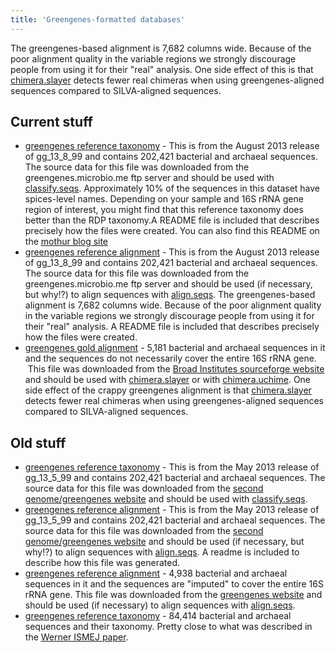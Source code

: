 ```yaml
---
title: 'Greengenes-formatted databases'
---
```

The greengenes-based alignment is 7,682 columns wide. Because of the
poor alignment quality in the variable regions we strongly discourage
people from using it for their \"real\" analysis. One side effect of
this is that [chimera.slayer](chimera.slayer) detects fewer
real chimeras when using greengenes-aligned sequences compared to
SILVA-aligned sequences.

## Current stuff

-   [greengenes reference
    taxonomy](https://www.mothur.org/w/images/6/68/Gg_13_8_99.taxonomy.tgz) -
    This is from the August 2013 release of gg\_13\_8\_99 and contains
    202,421 bacterial and archaeal sequences. The source data for this
    file was downloaded from the greengenes.microbio.me ftp server and
    should be used with [classify.seqs](classify.seqs).
    Approximately 10% of the sequences in this dataset have spices-level
    names. Depending on your sample and 16S rRNA gene region of
    interest, you might find that this reference taxonomy does better
    than the RDP taxonomy.A README file is included that describes
    precisely how the files were created. You can also find this README
    on the [mothur blog
    site](https://blog.mothur.org/2014/08/12/greengenes-v13_8_99-reference-files)
-   [greengenes reference
    alignment](https://www.mothur.org/w/images/1/19/Gg_13_8_99.refalign.tgz) -
    This is from the August 2013 release of gg\_13\_8\_99 and contains
    202,421 bacterial and archaeal sequences. The source data for this
    file was downloaded from the greengenes.microbio.me ftp server and
    should be used (if necessary, but why!?) to align sequences with
    [align.seqs](align.seqs). The greengenes-based alignment
    is 7,682 columns wide. Because of the poor alignment quality in the
    variable regions we strongly discourage people from using it for
    their \"real\" analysis. A README file is included that describes
    precisely how the files were created.
-   [greengenes gold
    alignment](https://www.mothur.org/w/images/2/21/Greengenes.gold.alignment.zip) -
    5,181 bacterial and archaeal sequences in it and the sequences do
    not necessarily cover the entire 16S rRNA gene.  This file was
    downloaded from the [Broad Institutes sourceforge
    website](https://microbiomeutil.sourceforge.net) and should be used
    with [chimera.slayer](chimera.slayer) or with
    [chimera.uchime](chimera.uchime). One side effect of the
    crappy greengenes alignment is that
    [chimera.slayer](chimera.slayer) detects fewer real
    chimeras when using greengenes-aligned sequences compared to
    SILVA-aligned sequences.

## Old stuff

-   [greengenes reference
    taxonomy](https://www.mothur.org/w/images/9/9d/Gg_13_5_99.taxonomy.tgz) -
    This is from the May 2013 release of gg\_13\_5\_99 and contains
    202,421 bacterial and archaeal sequences. The source data for this
    file was downloaded from the [second genome/greengenes
    website](https://greengenes.secondgenome.com) and should be used with
    [classify.seqs](classify.seqs).
-   [greengenes reference
    alignment](https://www.mothur.org/w/images/c/cd/Gg_13_5_99.refalign.tgz) -
    This is from the May 2013 release of gg\_13\_5\_99 and contains
    202,421 bacterial and archaeal sequences. The source data for this
    file was downloaded from the [second genome/greengenes
    website](https://greengenes.secondgenome.com) and should be used (if
    necessary, but why!?) to align sequences with
    [align.seqs](align.seqs). A readme is included to
    describe how this file was generated.
-   [greengenes reference
    alignment](https://www.mothur.org/w/images/7/72/Greengenes.alignment.zip) -
    4,938 bacterial and archaeal sequences in it and the sequences are
    \"imputed\" to cover the entire 16S rRNA gene. This file was
    downloaded from the [greengenes
    website](https://greengenes.lbl.gov/Download/Sequence_Data/Fasta_data_files/core_set_aligned.fasta.imputed)
    and should be used (if necessary) to align sequences with
    [align.seqs](align.seqs).
-   [greengenes reference
    taxonomy](https://www.mothur.org/w/images/1/16/Greengenes.tax.tgz) -
    84,414 bacterial and archaeal sequences and their taxonomy. Pretty
    close to what was described in the [Werner ISMEJ
    paper](https://www.ncbi.nlm.nih.gov/pubmed/21716311).
